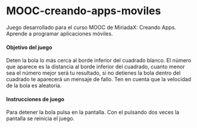 # MOOC-creando-apps-moviles
Juego desarrollado para el curso MOOC de MiriadaX: Creando Apps. Aprende a programar aplicaciones móviles.

#### Objetivo del juego

Deten la bola lo más cerca al borde inferior del cuadrado blanco. El número que aparece es la distancia al borde inferior del cuadrado, cuanto menor sea el número mejor será tu resultado, si no detienes la bola dentro del cuadrado te aparecerá un mensaje de fallo. Ten en cuenta que la velocidad de la bola es aleatoria.
 
#### Instrucciones de juego 
 
Para detener la bola pulsa en la pantalla. Con el pulsando dos veces la pantalla se reinicia el juego.
